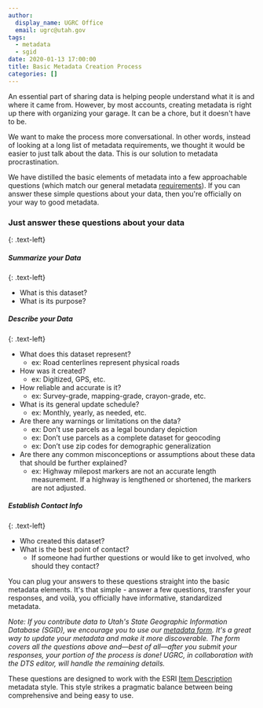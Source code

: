 ```yaml
---
author:
  display_name: UGRC Office
  email: ugrc@utah.gov
tags:
  - metadata
  - sgid
date: 2020-01-13 17:00:00
title: Basic Metadata Creation Process
categories: []
---
```


An essential part of sharing data is helping people understand what it is and where it came from. However, by most accounts, creating metadata is right up there with organizing your garage. It can be a chore, but it doesn't have to be.

We want to make the process more conversational. In other words, instead of looking at a long list of metadata requirements, we thought it would be easier to just talk about the data. This is our solution to metadata procrastination.

We have distilled the basic elements of metadata into a few approachable questions (which match our general metadata [requirements](/documentation/policy/metadata)). If you can answer these simple questions about your data, then you're officially on your way to good metadata.

### Just answer these questions about your data
{: .text-left}

##### Summarize your Data
{: .text-left}

- What is this dataset?
- What is its purpose?

##### Describe your Data
{: .text-left}

- What does this dataset represent?
  - ex: Road centerlines represent physical roads
- How was it created?
  - ex: Digitized, GPS, etc.
- How reliable and accurate is it?
  - ex: Survey-grade, mapping-grade, crayon-grade, etc.
- What is its general update schedule?
  - ex: Monthly, yearly, as needed, etc.
- Are there any warnings or limitations on the data?
  - ex: Don’t use parcels as a legal boundary depiction
  - ex: Don’t use parcels as a complete dataset for geocoding
  - ex: Don’t use zip codes for demographic generalization
- Are there any common misconceptions or assumptions about these data that should be further explained?
  - ex: Highway milepost markers are not an accurate length measurement. If a highway is lengthened or shortened, the markers are not adjusted.

##### Establish Contact Info
{: .text-left}

- Who created this dataset?
- What is the best point of contact?
  - If someone had further questions or would like to get involved, who should they contact?

You can plug your answers to these questions straight into the basic metadata elements. It's that simple - answer a few questions, transfer your responses, and voilà, you officially have informative, standardized metadata.

_Note: If you contribute data to Utah's State Geographic Information Database (SGID), we encourage you to use our [metadata form](https://docs.google.com/forms/d/e/1FAIpQLSeJSV935GTN3djtErkBdeXkumuZvd10z2805It1-eFn0Mlo9w/viewform?usp=sf_link). It's a great way to update your metadata and make it more discoverable. The form covers all the questions above and—best of all—after you submit your responses, your portion of the process is done! UGRC, in collaboration with the DTS editor, will handle the remaining details._

These questions are designed to work with the ESRI [Item Description](https://desktop.arcgis.com/en/arcmap/latest/manage-data/metadata/metadata-standards-and-styles.htm#ESRI_SECTION1_29222DC149544E89A4147541A4ACAF86) metadata style. This style strikes a pragmatic balance between being comprehensive and being easy to use.